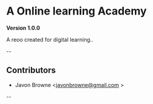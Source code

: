 # A Online learning Academy

**Version 1.0.0**

A reoo created for digital learning..

--
## Contributors

- Javon Browne <javonbrowne@gmail.com >

--

